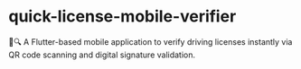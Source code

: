 # quick-license-mobile-verifier
🚗🔍 A Flutter-based mobile application to verify driving licenses instantly via QR code scanning and digital signature validation.
